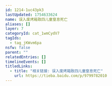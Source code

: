 ```yaml
---
id: 1214-1uc43pk3
lastUpdated: 1754633624
name: 误入废烤箱致四儿童窒息死亡
aliases: []
layer: 7
categoryId: cat_1wmCydV7
tagIds:
  - tag_jKWvm6pa
nsfw: false
parent: ""
relatedEntries: []
timelineEvents: []
titledLinks:
  - title: "相关链接: 误入废烤箱致四儿童窒息死亡"
    url: https://tieba.baidu.com/p/9799782010
---
```


